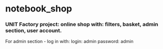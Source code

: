 # notebook_shop
### UNIT Factory project: online shop with: filters, basket, admin section, user account.

For admin section - log in with:
login: admin
password: admin
